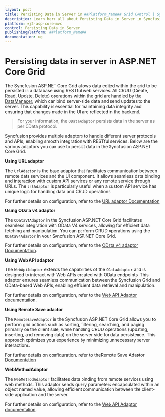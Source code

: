 ```yaml
---
layout: post
title: Persisting Data in Server in ##Platform_Name## Grid Control | Syncfusion
description: Learn here all about Persisting Data in Server in Syncfusion ##Platform_Name## Grid component of Syncfusion Essential JS 2 and more.
platform: ej2-asp-core-mvc
control: Persisting Data in Server
publishingplatform: ##Platform_Name##
documentation: ug
---
```


# Persisting data in server in ASP.NET Core Grid

The Syncfusion ASP.NET Core Grid allows data edited within the grid to be persisted in a database using RESTful web services. All CRUD (Create, Read, Update, Delete) operations within the grid are handled by the [DataManager](../../data), which can bind server-side data and send updates to the server. This capability is essential for maintaining data integrity and ensuring that changes made in the UI are reflected in the backend.

> For your information, the `ODataAdaptor` persists data in the server as per OData protocol.

Syncfusion provides multiple adaptors to handle different server protocols and APIs, enabling smooth integration with RESTful services. Below are the various adaptors you can use to persist data in the Syncfusion ASP.NET Core Grid.

**Using URL adaptor**

The `UrlAdaptor` is the base adaptor that facilitates communication between remote data services and the UI component. It allows seamless data binding and interaction with custom API services or any remote service through URLs. The `UrlAdaptor` is particularly useful when a custom API service has unique logic for handling data and CRUD operations. 

For further details on configuration, refer to the [URL adaptor Documentation]( https://ej2.syncfusion.com/aspnetcore/documentation/grid/connecting-to-adaptors/url-adaptor)

**Using OData v4 adaptor**

The `ODataV4Adaptor` in the Syncfusion ASP.NET Core Grid facilitates seamless integration with OData V4 services, allowing for efficient data fetching and manipulation. You can perform CRUD operations using the `ODataV4Adaptor` in your Syncfusion ASP.NET Core Grid.

For further details on configuration, refer to the [OData v4 adaptor Documentation]( https://ej2.syncfusion.com/aspnetcore/documentation/grid/connecting-to-adaptors/odatav4-adaptor).

**Using Web API adaptor**

The `WebApiAdaptor` extends the capabilities of the `ODataAdaptor` and is designed to interact with Web APIs created with OData endpoints. This adaptor ensures seamless communication between the Syncfusion Grid and OData-based Web APIs, enabling efficient data retrieval and manipulation. 

For further details on configuration, refer to the [Web API Adaptor documentation]( https://ej2.syncfusion.com/aspnetcore/documentation/grid/connecting-to-adaptors/web-api-adaptor).

**Using Remote Save adaptor**

The `RemoteSaveAdaptor` in the Syncfusion ASP.NET Core Grid allows you to perform grid actions such as sorting, filtering, searching, and paging primarily on the client side, while handling CRUD operations (updating, inserting, and removing data) on the server side for data persistence. This approach optimizes your experience by minimizing unnecessary server interactions.

For further details on configuration, refer to the[Remote Save Adaptor Documentation]( https://ej2.syncfusion.com/aspnetcore/documentation/grid/connecting-to-adaptors/remote-save-adaptor)

**WebMethodAdaptor**

The `WebMethodAdaptor` facilitates data binding from remote services using web methods. This adaptor sends query parameters encapsulated within an object named value, allowing efficient communication between the client-side application and the server.

For further details on configuration, refer to the [Web API Adaptor documentation](https://ej2.syncfusion.com/aspnetcore/documentation/grid/connecting-to-adaptors/web-method-adaptor).